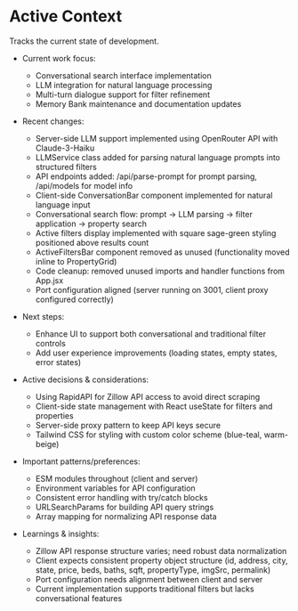 # Active Context
Tracks the current state of development.

- Current work focus:
  - Conversational search interface implementation
  - LLM integration for natural language processing
  - Multi-turn dialogue support for filter refinement
  - Memory Bank maintenance and documentation updates

- Recent changes:
  - Server-side LLM support implemented using OpenRouter API with Claude-3-Haiku
  - LLMService class added for parsing natural language prompts into structured filters
  - API endpoints added: /api/parse-prompt for prompt parsing, /api/models for model info
  - Client-side ConversationBar component implemented for natural language input
  - Conversational search flow: prompt → LLM parsing → filter application → property search
  - Active filters display implemented with square sage-green styling positioned above results count
  - ActiveFiltersBar component removed as unused (functionality moved inline to PropertyGrid)
  - Code cleanup: removed unused imports and handler functions from App.jsx
  - Port configuration aligned (server running on 3001, client proxy configured correctly)

- Next steps:
  - Enhance UI to support both conversational and traditional filter controls
  - Add user experience improvements (loading states, empty states, error states)

- Active decisions & considerations:
  - Using RapidAPI for Zillow API access to avoid direct scraping
  - Client-side state management with React useState for filters and properties
  - Server-side proxy pattern to keep API keys secure
  - Tailwind CSS for styling with custom color scheme (blue-teal, warm-beige)

- Important patterns/preferences:
  - ESM modules throughout (client and server)
  - Environment variables for API configuration
  - Consistent error handling with try/catch blocks
  - URLSearchParams for building API query strings
  - Array mapping for normalizing API response data

- Learnings & insights:
  - Zillow API response structure varies; need robust data normalization
  - Client expects consistent property object structure (id, address, city, state, price, beds, baths, sqft, propertyType, imgSrc, permalink)
  - Port configuration needs alignment between client and server
  - Current implementation supports traditional filters but lacks conversational features
